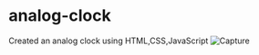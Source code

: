 # analog-clock
Created an analog clock using HTML,CSS,JavaScript
![Capture](https://user-images.githubusercontent.com/60089398/156145403-7ca350a9-69e3-4e9a-9970-7655df295f77.JPG)


